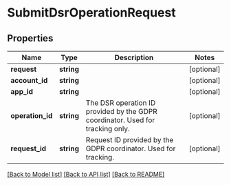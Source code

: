 # SubmitDsrOperationRequest

## Properties
Name | Type | Description | Notes
------------ | ------------- | ------------- | -------------
**request** | **string** |  | [optional] 
**account_id** | **string** |  | [optional] 
**app_id** | **string** |  | [optional] 
**operation_id** | **string** | The DSR operation ID provided by the GDPR coordinator. Used for tracking only. | [optional] 
**request_id** | **string** | Request ID provided by the GDPR coordinator. Used for tracking. | [optional] 

[[Back to Model list]](../README.md#documentation-for-models) [[Back to API list]](../README.md#documentation-for-api-endpoints) [[Back to README]](../README.md)


